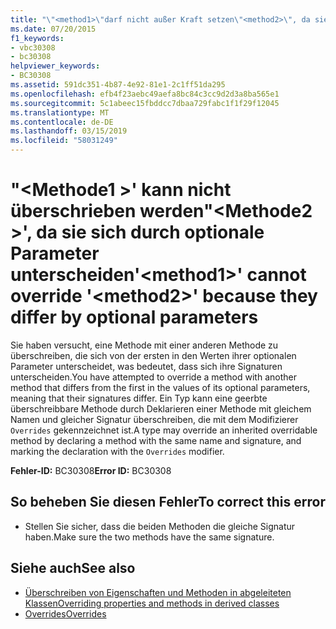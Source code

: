 ```yaml
---
title: "\"<method1>\"darf nicht außer Kraft setzen\"<method2>\", da sie sich durch optionale Parameter unterscheiden"
ms.date: 07/20/2015
f1_keywords:
- vbc30308
- bc30308
helpviewer_keywords:
- BC30308
ms.assetid: 591dc351-4b87-4e92-81e1-2c1ff51da295
ms.openlocfilehash: efb4f23aebc49aefa8bc84c3cc9d2d3a8ba565e1
ms.sourcegitcommit: 5c1abeec15fbddcc7dbaa729fabc1f1f29f12045
ms.translationtype: MT
ms.contentlocale: de-DE
ms.lasthandoff: 03/15/2019
ms.locfileid: "58031249"
---
```

# <a name="method1-cannot-override-method2-because-they-differ-by-optional-parameters"></a><span data-ttu-id="23524-102">"\<Methode1 >' kann nicht überschrieben werden"\<Methode2 >', da sie sich durch optionale Parameter unterscheiden</span><span class="sxs-lookup"><span data-stu-id="23524-102">'\<method1>' cannot override '\<method2>' because they differ by optional parameters</span></span>
<span data-ttu-id="23524-103">Sie haben versucht, eine Methode mit einer anderen Methode zu überschreiben, die sich von der ersten in den Werten ihrer optionalen Parameter unterscheidet, was bedeutet, dass sich ihre Signaturen unterscheiden.</span><span class="sxs-lookup"><span data-stu-id="23524-103">You have attempted to override a method with another method that differs from the first in the values of its optional parameters, meaning that their signatures differ.</span></span> <span data-ttu-id="23524-104">Ein Typ kann eine geerbte überschreibbare Methode durch Deklarieren einer Methode mit gleichem Namen und gleicher Signatur überschreiben, die mit dem Modifizierer `Overrides` gekennzeichnet ist.</span><span class="sxs-lookup"><span data-stu-id="23524-104">A type may override an inherited overridable method by declaring a method with the same name and signature, and marking the declaration with the `Overrides` modifier.</span></span>  
  
 <span data-ttu-id="23524-105">**Fehler-ID:** BC30308</span><span class="sxs-lookup"><span data-stu-id="23524-105">**Error ID:** BC30308</span></span>  
  
## <a name="to-correct-this-error"></a><span data-ttu-id="23524-106">So beheben Sie diesen Fehler</span><span class="sxs-lookup"><span data-stu-id="23524-106">To correct this error</span></span>  
  
-   <span data-ttu-id="23524-107">Stellen Sie sicher, dass die beiden Methoden die gleiche Signatur haben.</span><span class="sxs-lookup"><span data-stu-id="23524-107">Make sure the two methods have the same signature.</span></span>  
  
## <a name="see-also"></a><span data-ttu-id="23524-108">Siehe auch</span><span class="sxs-lookup"><span data-stu-id="23524-108">See also</span></span>

- [<span data-ttu-id="23524-109">Überschreiben von Eigenschaften und Methoden in abgeleiteten Klassen</span><span class="sxs-lookup"><span data-stu-id="23524-109">Overriding properties and methods in derived classes</span></span>](~/docs/visual-basic/programming-guide/language-features/objects-and-classes/inheritance-basics.md#overriding-properties-and-methods-in-derived-classes)
- [<span data-ttu-id="23524-110">Overrides</span><span class="sxs-lookup"><span data-stu-id="23524-110">Overrides</span></span>](../../visual-basic/language-reference/modifiers/overrides.md)
